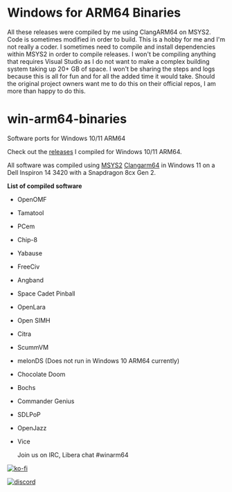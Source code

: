 # Windows for ARM64 Binaries

All these releases were compiled by me using ClangARM64 on MSYS2. Code is sometimes modified in order to build. This is a hobby for me and I'm not really a coder. I sometimes need to compile and install dependencies within MSYS2 in order to compile releases. I won't be compiling anything that requires Visual Studio as I do not want to make a complex building system taking up 20+ GB of space. I won't be sharing the steps and logs because this is all for fun and for all the added time it would take. Should the original project owners want me to do this on their official repos, I am more than happy to do this.

# win-arm64-binaries
Software ports for Windows 10/11 ARM64

Check out the [releases](https://github.com/mijk84/win-arm64-binaries/releases) I compiled for Windows 10/11 ARM64.

All software was compiled using [MSYS2](https://www.msys2.org/) [Clangarm64](https://github.com/msys2/MSYS2-packages/issues/1787#issuecomment-980837586) in Windows 11 on a Dell Inspiron 14 3420 with a Snapdragon 8cx Gen 2.


**List of compiled software**
- OpenOMF
- Tamatool
- PCem
- Chip-8
- Yabause
- FreeCiv
- Angband
- Space Cadet Pinball
- OpenLara
- Open SIMH
- Citra
- ScummVM
- melonDS (Does not run in Windows 10 ARM64 currently)
- Chocolate Doom
- Bochs
- Commander Genius
- SDLPoP
- OpenJazz
- Vice

  Join us on IRC, Libera chat #winarm64

[![ko-fi](https://ko-fi.com/img/githubbutton_sm.svg)](https://ko-fi.com/I2I0D7IJT)

[![discord](https://www.svgrepo.com/download/353655/discord-icon.svg)](https://discord.gg/X8YS8dG8)
